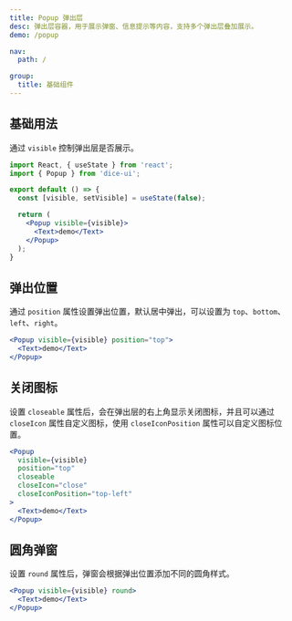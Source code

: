 ```yaml
---
title: Popup 弹出层
desc: 弹出层容器，用于展示弹窗、信息提示等内容，支持多个弹出层叠加展示。
demo: /popup

nav:
  path: /

group:
  title: 基础组件
---
```


## 基础用法

通过 `visible` 控制弹出层是否展示。

```jsx
import React, { useState } from 'react';
import { Popup } from 'dice-ui';

export default () => {
  const [visible, setVisible] = useState(false);

  return (
    <Popup visible={visible}>
      <Text>demo</Text>
    </Popup>
  );
}
```

## 弹出位置

通过 `position` 属性设置弹出位置，默认居中弹出，可以设置为 `top`、`bottom`、`left`、`right`。

```jsx
<Popup visible={visible} position="top">
  <Text>demo</Text>
</Popup>
```

## 关闭图标

设置 `closeable` 属性后，会在弹出层的右上角显示关闭图标，并且可以通过 `closeIcon` 属性自定义图标，使用 `closeIconPosition` 属性可以自定义图标位置。

```jsx
<Popup
  visible={visible}
  position="top"
  closeable
  closeIcon="close"
  closeIconPosition="top-left"
>
  <Text>demo</Text>
</Popup>
```

## 圆角弹窗

设置 `round` 属性后，弹窗会根据弹出位置添加不同的圆角样式。

```jsx
<Popup visible={visible} round>
  <Text>demo</Text>
</Popup>
```
